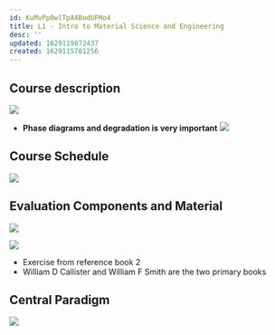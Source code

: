 ```yaml
---
id: KuMvPp0wlTpA4BodUFMo4
title: L1 - Intro to Material Science and Engineering
desc: ''
updated: 1629119872437
created: 1629115781256
---
```



## Course description

![](/assets/images/2021-08-16-18-08-47.png)

- **Phase diagrams and degradation is very important**
  ![](/assets/images/2021-08-16-18-18-24.png)

## Course Schedule

![](/assets/images/2021-08-16-18-22-40.png)

## Evaluation Components and Material

![](/assets/images/2021-08-16-18-39-29.png)

![](/assets/images/2021-08-16-18-42-47.png)
* Exercise from reference book 2
* William D Callister and William F Smith are the two primary books 
## Central Paradigm 
![](/assets/images/2021-08-16-18-47-50.png)

